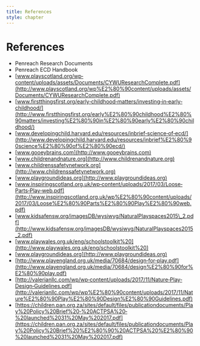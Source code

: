```yaml
---
title: References
style: chapter
---
```


# **References**

- Penreach Research Documents
- Penreach ECD Handbook
- [www.playscotland.org/wp‐content/uploads/assets/Documents/CYWUResearchComplete.pdf](http://www.playscotland.org/wp%E2%80%90content/uploads/assets/Documents/CYWUResearchComplete.pdf)
- [www.firstthingsfirst.org/early‐childhood‐matters/investing‐in‐early‐childhood/](http://www.firstthingsfirst.org/early%E2%80%90childhood%E2%80%90matters/investing%E2%80%90in%E2%80%90early%E2%80%90childhood/)
- [www.developingchild.harvard.edu/resources/inbrief‐science‐of‐ecd/](http://www.developingchild.harvard.edu/resources/inbrief%E2%80%90science%E2%80%90of%E2%80%90ecd/)
- [www.gooeybrains.com](http://www.gooeybrains.com)
- [www.childrenandnature.org](http://www.childrenandnature.org)
- [www.childrenssafetynetwork.org](http://www.childrenssafetynetwork.org)
- [www.playgroundideas.org](http://www.playgroundideas.org)
- [www.inspiringscotland.org.uk/wp‐content/uploads/2017/03/Loose‐Parts‐Play‐web.pdf](http://www.inspiringscotland.org.uk/wp%E2%80%90content/uploads/2017/03/Loose%E2%80%90Parts%E2%80%90Play%E2%80%90web.pdf)
- [www.kidsafensw.org/imagesDB/wysiwyg/NaturalPlayspaces2015\_2.pdf](http://www.kidsafensw.org/imagesDB/wysiwyg/NaturalPlayspaces2015_2.pdf)
- [www.playwales.org.uk/eng/schoolstoolkit%20](http://www.playwales.org.uk/eng/schoolstoolkit%20)
- [www.playgroundideas.org](http://www.playgroundideas.org)
- [http://www.playengland.org.uk/media/70684/design‐for‐play.pdf](http://www.playengland.org.uk/media/70684/design%E2%80%90for%E2%80%90play.pdf)
- [http://valerianllc.com/wp/wp‐content/uploads/2017/11/Nature‐Play‐Design‐Guidelines.pdf](http://valerianllc.com/wp/wp%E2%80%90content/uploads/2017/11/Nature%E2%80%90Play%E2%80%90Design%E2%80%90Guidelines.pdf)
- [https://children.pan.org.za/sites/default/files/publicationdocuments/Play%20Policy%20Brief%20‐%20ACTPSA%20‐%20launched%2031%20May%202017.pdf](https://children.pan.org.za/sites/default/files/publicationdocuments/Play%20Policy%20Brief%20%E2%80%90%20ACTPSA%20%E2%80%90%20launched%2031%20May%202017.pdf)

